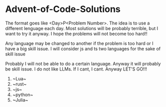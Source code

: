# Advent-of-Code-Solutions
The format goes like \<Day\>P\<Problem Number\>. 
The idea is to use a different lenguage each day. 
Most solutions will be probably terrible, but I want to try it anyway.
I hope the problems will not become too hard!!

Any language may be changed to another if the problem is too hard or
I have a big skill issue. I will consider js and ts two languages
for the sake of skill issue

Probably I will not be able to do a certain language. Anyway it will
probably be skill issue. I do not like LLMs. If I cant, I cant. Anyway
LET'S GO!!!

1. ~Lua~
2. ~rust~
3. ~js~
4. ~python~
5. ~Julia~
